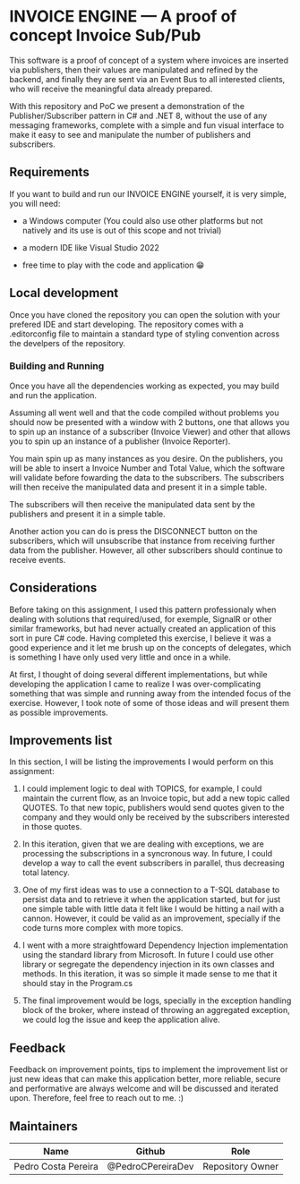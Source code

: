 # INVOICE ENGINE — A proof of concept Invoice Sub/Pub

This software is a proof of concept of a system where invoices are inserted via publishers, then their values are manipulated and refined by the backend, and finally they are sent via an Event Bus to all interested clients, who will receive the meaningful data already prepared.

With this repository and PoC we present a demonstration of the Publisher/Subscriber pattern in C# and .NET 8, without the use of any messaging frameworks, complete with a simple and fun visual interface to make it easy to see and manipulate the number of publishers and subscribers.

## Requirements
If you want to build and run our INVOICE ENGINE yourself, it is very simple, you will need:

- a Windows computer (You could also use other platforms but not natively and its use is out of this scope and not trivial)

- a modern IDE like Visual Studio 2022

- free time to play with the code and application 😁

## Local development
Once you have cloned the repository you can open the solution with your prefered IDE and start developing. The repository comes with a .editorconfig file to maintain a standard type of styling convention across the develpers of the repository.

### Building and Running
Once you have all the dependencies working as expected, you may build and run the application.

Assuming all went well and that the code compiled without problems you should now be presented with a window with 2 buttons, one that allows you to spin up an instance of a subscriber (Invoice Viewer) and other that allows you to spin up an instance of a publisher (Invoice Reporter).

You main spin up as many instances as you desire. On the publishers, you will be able to insert a Invoice Number and Total Value, which the software will validate before fowarding the data to the subscribers. The subscribers will then receive the manipulated data and present it in a simple table.

The subscribers will then receive the manipulated data sent by the publishers and present it in a simple table.

Another action you can do is press the DISCONNECT button on the subscribers, which will unsubscribe that instance from receiving further data from the publisher. However, all other subscribers should continue to receive events.

## Considerations
Before taking on this assignment, I used this pattern professionaly when dealing with solutions that required/used, for exemple, SignalR or other similar frameworks, but had never actually created an application of this sort in pure C# code.
Having completed this exercise, I believe it was a good experience and it let me brush up on the concepts of delegates, which is something I have only used very little and once in a while.

At first, I thought of doing several different implementations, but while developing the application I came to realize I was over-complicating something that was simple and running away from the intended focus of the exercise.
However, I took note of some of those ideas and will present them as possible improvements.

## Improvements list
In this section, I will be listing the improvements I would perform on this assignment:

1) I could implement logic to deal with TOPICS, for example, I could maintain the current flow, as an Invoice topic, but add a new topic called QUOTES. To that new topic, publishers would send quotes given to the company and they would only be received by the subscribers interested in those quotes.

2) In this iteration, given that we are dealing with exceptions, we are processing the subscriptions in a syncronous way. In future, I could develop a way to call the event subscribers in parallel, thus decreasing total latency.

3) One of my first ideas was to use a connection to a T-SQL database to persist data and to retrieve it when the application started, but for just one simple table with little data it felt like I would be hitting a nail with a cannon. However, it could be valid as an improvement, specially if the code turns more complex with more topics.

4) I went with a more straightfoward Dependency Injection implementation using the standard library from Microsoft. In future I could use other library or segregate the dependency injection in its own classes and methods. In this iteration, it was so simple it made sense to me that it should stay in the Program.cs

5) The final improvement would be logs, specially in the exception handling block of the broker, where instead of throwing an aggregated exception, we could log the issue and keep the application alive.

## Feedback
Feedback on improvement points, tips to implement the improvement list or just new ideas that can make this application better, more reliable, secure and performative are always welcome and will be discussed and iterated upon. Therefore, feel free to reach out to me. :) 

## Maintainers
| Name                | Github            | Role                               |
|---------------------|-------------------|------------------------------------|
| Pedro Costa Pereira | @PedroCPereiraDev | Repository Owner                   |